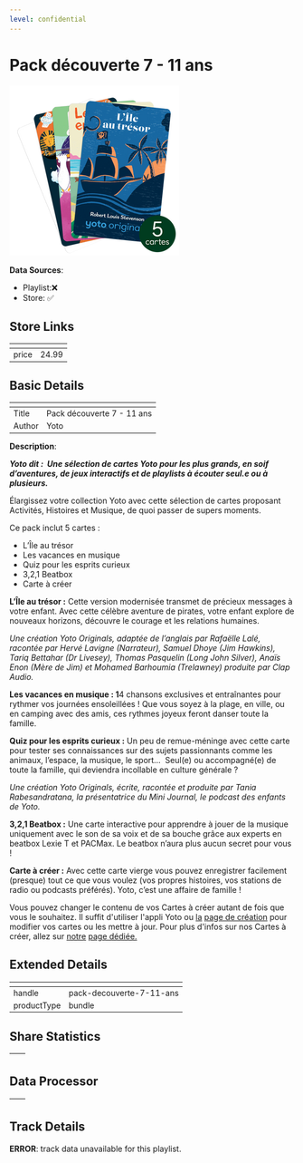 ```yaml
---
level: confidential
---
```

# Pack découverte 7 - 11 ans

![card_[5MiEx].png](../../img/cards/card_[5MiEx].png)

**Data Sources**: 

- Playlist:❌
- Store: ✅


## Store Links

| <!-- --> | <!-- --> |
| - | - |
| price | 24.99 |


## Basic Details

| <!-- --> | <!-- --> |
| - | - |
| Title | Pack découverte 7 - 11 ans |
| Author | Yoto |

**Description**:

**_Yoto dit :  Une sélection de cartes Yoto pour les plus grands, en soif d’aventures, de jeux interactifs et de playlists à écouter seul.e ou à plusieurs._** 

Élargissez votre collection Yoto avec cette sélection de cartes proposant Activités, Histoires et Musique, de quoi passer de supers moments.

Ce pack inclut 5 cartes :  

*   L’Île au trésor
*   Les vacances en musique
*   Quiz pour les esprits curieux 
*   3,2,1 Beatbox
*   Carte à créer 

**L’Île au trésor :** Cette version modernisée transmet de précieux messages à votre enfant. Avec cette célèbre aventure de pirates, votre enfant explore de nouveaux horizons, découvre le courage et les relations humaines. 

_Une création Yoto Originals, adaptée de l’anglais par Rafaëlle Lalé, racontée par Hervé Lavigne (Narrateur), Samuel Dhoye (Jim Hawkins), Tariq Bettahar (Dr Livesey), Thomas Pasquelin (Long John Silver), Anaïs Enon (Mère de Jim) et Mohamed Barhoumia (Trelawney) produite par Clap Audio._

**Les vacances en musique : 1**4 chansons exclusives et entraînantes pour rythmer vos journées ensoleillées ! Que vous soyez à la plage, en ville, ou en camping avec des amis, ces rythmes joyeux feront danser toute la famille.

**Quiz pour les esprits curieux :** Un peu de remue-méninge avec cette carte pour tester ses connaissances sur des sujets passionnants comme les animaux, l’espace, la musique, le sport…  Seul(e) ou accompagné(e) de toute la famille, qui deviendra incollable en culture générale ?

_Une création Yoto Originals, écrite, racontée et produite par Tania Rabesandratana, la présentatrice du Mini Journal, le podcast des enfants de Yoto._

**3,2,1 Beatbox :** Une carte interactive pour apprendre à jouer de la musique uniquement avec le son de sa voix et de sa bouche grâce aux experts en beatbox Lexie T et PACMax. Le beatbox n’aura plus aucun secret pour vous !

**Carte à créer :** Avec cette carte vierge vous pouvez enregistrer facilement (presque) tout ce que vous voulez (vos propres histoires, vos stations de radio ou podcasts préférés). Yoto, c’est une affaire de famille ! 

Vous pouvez changer le contenu de vos Cartes à créer autant de fois que vous le souhaitez. Il suffit d'utiliser l'appli Yoto ou [la](https://my.yotoplay.com/my-cards) [page de création](https://my.yotoplay.com/my-cards) pour modifier vos cartes ou les mettre à jour. Pour plus d'infos sur nos Cartes à créer, allez sur [notre](https://yoto-eu.myshopify.com/fr/pages/myo) [page dédiée.](https://eu.yotoplay.com/fr/pages/myo)


## Extended Details

| <!-- --> | <!-- --> |
| - | - |
| handle | pack-decouverte-7-11-ans |
| productType | bundle |


## Share Statistics

| <!-- --> | <!-- --> |
| - | - |


## Data Processor

| <!-- --> | <!-- --> |
| - | - |


## Track Details

**ERROR**: track data unavailable for this playlist.
